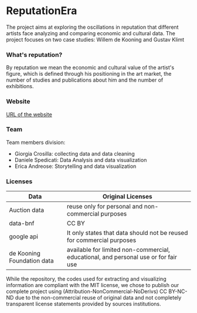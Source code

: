 # ReputationEra

The project aims at exploring the oscillations in reputation that different artists face analyzing and comparing economic and cultural data. The project focuses on two case studies: Willem de Kooning and Gustav Klimt

### What's reputation?
By reputation we mean the economic and cultural value of the artist's figure, which is defined through his positioning in the art market, the number of studies and publications about him and the number of exhibitions. 

 ### Website
<a href="https://giorgiacrosilla.github.io/reputationera/"> URL of the website </a>

### Team

Team members division: 
- Giorgia Crosilla: collecting data and data cleaning 
- Daniele Spedicati: Data Analysis and data visualization
- Erica Andreose: Storytelling and data visualization

### Licenses 
| Data      | Original Licenses |
| ----------- | ----------- |
| Auction data     | reuse only for personal and non-commercial purposes |
| data-bnf   | CC BY         |
| google api  | It only states that data should not be reused for commercial purposes     |
| de Kooning Foundation data   | available for limited non-commercial, educational, and personal use or for fair use         |


While the repository, the codes used for extracting and visualizing information are compliant with the MIT license, we chose to publish our complete project using (Attribution-NonCommercial-NoDerivs) CC BY-NC-ND due to the non-commercial reuse of original data and not completely transparent license statements provided by sources institutions. 


